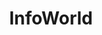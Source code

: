 ---
facebook: https://facebook.com/InfoWorld
googleplus: https://plus.google.com/+infoworld
linkedin: https://linkedin.com/company/164364
logohandle: infoworld
sort: infoworld
title: InfoWorld
twitter: https://x.com/infoworld
website: https://www.infoworld.com/
wikipedia: https://en.wikipedia.org/wiki/InfoWorld
---